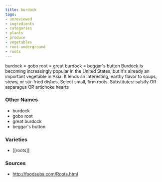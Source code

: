 ```yaml
---
title: burdock
tags:
- unreviewed
- ingredients
- categories
- plants
- produce
- vegetables
- root-underground
- roots
---
```

burdock = gobo root = great burdock = beggar's button Burdock is becoming increasingly popular in the United States, but it's already an important vegetable in Asia. It lends an interesting, earthy flavor to soups, stews, or stir-fried dishes. Select small, firm roots. Substitutes: salsify OR asparagus OR artichoke hearts

### Other Names

* burdock
* gobo root
* great burdock
* beggar's button

### Varieties

* [[roots]]

### Sources
* http://foodsubs.com/Roots.html
